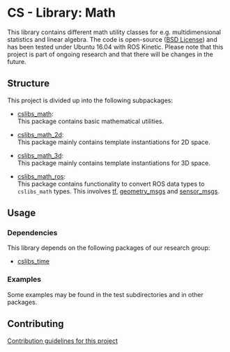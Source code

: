 # CS - Library: Math
This library contains different math utility classes for e.g. multidimensional statistics and linear algebra. The code is open-source ([BSD License](LICENSE)) and has been tested under Ubuntu 16.04 with ROS Kinetic. Please note that this project is part of ongoing research and that there will be changes in the future.

## Structure
This project is divided up into the following subpackages:

* [cslibs\_math](cslibs_math/):<br>
    This package contains basic mathematical utilities.

* [cslibs\_math\_2d](cslibs_math_2d/):<br>
    This package mainly contains template instantiations for 2D space.

* [cslibs\_math\_3d](cslibs_math_3d/):<br>
    This package mainly contains template instantiations for 3D space.

* [cslibs\_math\_ros](cslibs_math_ros/):<br>
    This package contains functionality to convert ROS data types to ``cslibs_math`` types. This involves [tf](cslibs_math_ros/include/cslibs_math_ros/tf/), [geometry\_msgs](cslibs_math_ros/include/cslibs_math_ros/geometry_msgs/) and [sensor_msgs](cslibs_math_ros/include/cslibs_math_ros/sensor_msgs/).

## Usage

### Dependencies
This library depends on the following packages of our research group:

* [cslibs\_time](https://github.com/cogsys-tuebingen/cslibs_time)

### Examples
Some examples may be found in the test subdirectories and in other packages.

## Contributing
[Contribution guidelines for this project](CONTRIBUTING.md)
